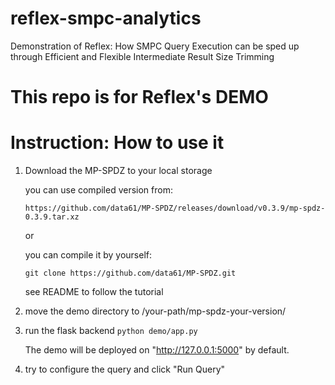 # reflex-smpc-analytics
Demonstration of Reflex: How SMPC Query Execution can be sped up through Efficient and Flexible Intermediate Result Size Trimming


# This repo is for Reflex's DEMO


# Instruction: How to use it

1. Download the MP-SPDZ to your local storage

    you can use compiled version from: 

    `https://github.com/data61/MP-SPDZ/releases/download/v0.3.9/mp-spdz-0.3.9.tar.xz`

    or

    you can compile it by yourself: 

    `git clone https://github.com/data61/MP-SPDZ.git`

    see README to follow the tutorial

2. move the demo directory to /your-path/mp-spdz-your-version/


3. run the flask backend
    `python demo/app.py`

    The demo will be deployed on "http://127.0.0.1:5000" by default.

4. try to configure the query and click "Run Query"
